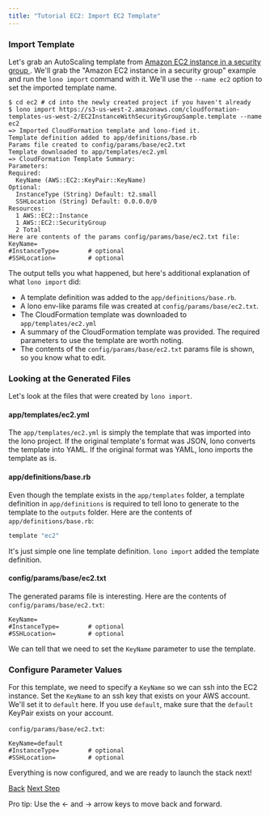 ```yaml
---
title: "Tutorial EC2: Import EC2 Template"
---
```


### Import Template

Let's grab an AutoScaling template from [Amazon EC2 instance in a security group  ](https://docs.aws.amazon.com/AWSCloudFormation/latest/UserGuide/sample-templates-services-us-west-2.html#w2ab2c23c48c13c15).  We'll grab the "Amazon EC2 instance in a security group" example and run the `lono import` command with it.  We'll use the `--name ec2` option to set the imported template name.

```
$ cd ec2 # cd into the newly created project if you haven't already
$ lono import https://s3-us-west-2.amazonaws.com/cloudformation-templates-us-west-2/EC2InstanceWithSecurityGroupSample.template --name ec2
=> Imported CloudFormation template and lono-fied it.
Template definition added to app/definitions/base.rb
Params file created to config/params/base/ec2.txt
Template downloaded to app/templates/ec2.yml
=> CloudFormation Template Summary:
Parameters:
Required:
  KeyName (AWS::EC2::KeyPair::KeyName)
Optional:
  InstanceType (String) Default: t2.small
  SSHLocation (String) Default: 0.0.0.0/0
Resources:
  1 AWS::EC2::Instance
  1 AWS::EC2::SecurityGroup
  2 Total
Here are contents of the params config/params/base/ec2.txt file:
KeyName=
#InstanceType=        # optional
#SSHLocation=         # optional
```

The output tells you what happened, but here's additional explanation of what `lono import` did:

* A template definition was added to the `app/definitions/base.rb`.
* A lono env-like params file was created at `config/params/base/ec2.txt`.
* The CloudFormation template was downloaded to `app/templates/ec2.yml`
* A summary of the CloudFormation template was provided.  The required parameters to use the template are worth noting.
* The contents of the `config/params/base/ec2.txt` params file is shown, so you know what to edit.

### Looking at the Generated Files

Let's look at the files that were created by `lono import`.

#### app/templates/ec2.yml

The `app/templates/ec2.yml` is simply the template that was imported into the lono project. If the original template's format was JSON, lono converts the template into YAML.  If the original format was YAML, lono imports the template as is.

#### app/definitions/base.rb

Even though the template exists in the `app/templates` folder, a template definition in `app/definitions` is required to tell lono to generate to the template to the `outputs` folder.  Here are the contents of `app/definitions/base.rb`:

```ruby
template "ec2"
```

It's just simple one line template definition.  `lono import` added the template definition.

#### config/params/base/ec2.txt

The generated params file is interesting. Here are the contents of `config/params/base/ec2.txt`:

```
KeyName=
#InstanceType=        # optional
#SSHLocation=         # optional
```

We can tell that we need to set the `KeyName` parameter to use the template.

### Configure Parameter Values

For this template, we need to specify a `KeyName` so we can ssh into the EC2 instance.  Set the `KeyName` to an ssh key that exists on your AWS account. We'll set it to `default` here.  If you use `default`, make sure that the `default` KeyPair exists on your account.

`config/params/base/ec2.txt`:

```
KeyName=default
#InstanceType=        # optional
#SSHLocation=         # optional
```

Everything is now configured, and we are ready to launch the stack next!

<a id="prev" class="btn btn-basic" href="{% link _docs/tutorials/ec2/project-structure.md %}">Back</a>
<a id="next" class="btn btn-primary" href="{% link _docs/tutorials/ec2/cfn-create.md %}">Next Step</a>
<p class="keyboard-tip">Pro tip: Use the <- and -> arrow keys to move back and forward.</p>
